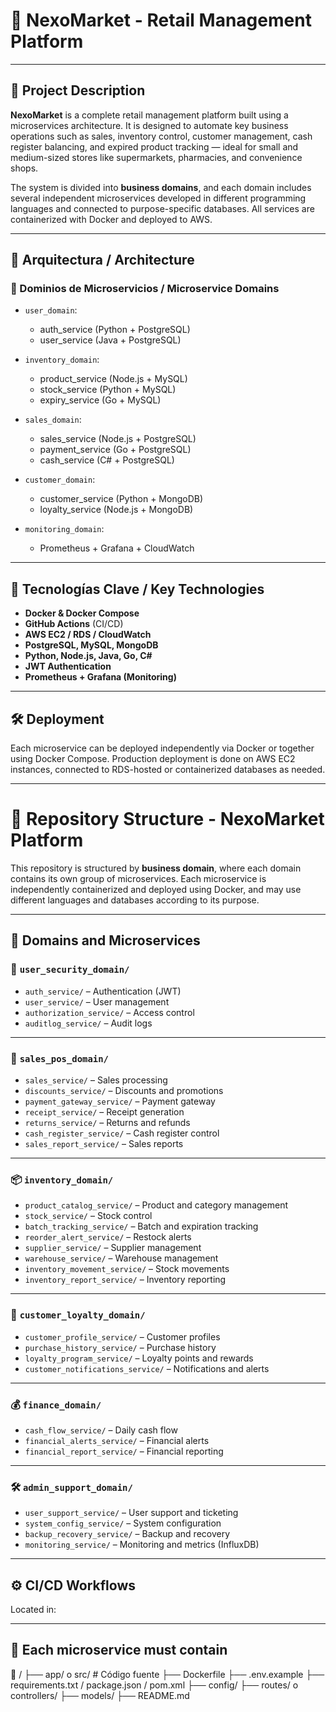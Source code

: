 # 🛒 NexoMarket - Retail Management Platform

---

## 📌 Project Description 

**NexoMarket** is a complete retail management platform built using a microservices architecture. It is designed to automate key business operations such as sales, inventory control, customer management, cash register balancing, and expired product tracking — ideal for small and medium-sized stores like supermarkets, pharmacies, and convenience shops.

The system is divided into **business domains**, and each domain includes several independent microservices developed in different programming languages and connected to purpose-specific databases. All services are containerized with Docker and deployed to AWS.

---

## 🧱 Arquitectura / Architecture

### 🧩 Dominios de Microservicios / Microservice Domains

- `user_domain`:
  - auth_service (Python + PostgreSQL)
  - user_service (Java + PostgreSQL)

- `inventory_domain`:
  - product_service (Node.js + MySQL)
  - stock_service (Python + MySQL)
  - expiry_service (Go + MySQL)

- `sales_domain`:
  - sales_service (Node.js + PostgreSQL)
  - payment_service (Go + PostgreSQL)
  - cash_service (C# + PostgreSQL)

- `customer_domain`:
  - customer_service (Python + MongoDB)
  - loyalty_service (Node.js + MongoDB)

- `monitoring_domain`:
  - Prometheus + Grafana + CloudWatch

---

## 🚀 Tecnologías Clave / Key Technologies

- **Docker & Docker Compose**
- **GitHub Actions** (CI/CD)
- **AWS EC2 / RDS / CloudWatch**
- **PostgreSQL, MySQL, MongoDB**
- **Python, Node.js, Java, Go, C#**
- **JWT Authentication**
- **Prometheus + Grafana (Monitoring)**

---

## 🛠️ Deployment


Each microservice can be deployed independently via Docker or together using Docker Compose. Production deployment is done on AWS EC2 instances, connected to RDS-hosted or containerized databases as needed.

---

# 📁 Repository Structure - NexoMarket Platform

This repository is structured by **business domain**, where each domain contains its own group of microservices. Each microservice is independently containerized and deployed using Docker, and may use different languages and databases according to its purpose.

---

## 🧩 Domains and Microservices

### 🔐 `user_security_domain/`
- `auth_service/` – Authentication (JWT)
- `user_service/` – User management
- `authorization_service/` – Access control
- `auditlog_service/` – Audit logs

---

### 🛒 `sales_pos_domain/`
- `sales_service/` – Sales processing
- `discounts_service/` – Discounts and promotions
- `payment_gateway_service/` – Payment gateway
- `receipt_service/` – Receipt generation
- `returns_service/` – Returns and refunds
- `cash_register_service/` – Cash register control
- `sales_report_service/` – Sales reports

---

### 📦 `inventory_domain/`
- `product_catalog_service/` – Product and category management
- `stock_service/` – Stock control
- `batch_tracking_service/` – Batch and expiration tracking
- `reorder_alert_service/` – Restock alerts
- `supplier_service/` – Supplier management
- `warehouse_service/` – Warehouse management
- `inventory_movement_service/` – Stock movements
- `inventory_report_service/` – Inventory reporting

---

### 👥 `customer_loyalty_domain/`
- `customer_profile_service/` – Customer profiles
- `purchase_history_service/` – Purchase history
- `loyalty_program_service/` – Loyalty points and rewards
- `customer_notifications_service/` – Notifications and alerts

---

### 💰 `finance_domain/`
- `cash_flow_service/` – Daily cash flow
- `financial_alerts_service/` – Financial alerts
- `financial_report_service/` – Financial reporting

---

### 🛠️ `admin_support_domain/`
- `user_support_service/` – User support and ticketing
- `system_config_service/` – System configuration
- `backup_recovery_service/` – Backup and recovery
- `monitoring_service/` – Monitoring and metrics (InfluxDB)

---

## ⚙️ CI/CD Workflows

Located in:



---

## 📁 Each microservice must contain

📁 <nombre>/
├── app/ o src/                   # Código fuente
├── Dockerfile
├── .env.example
├── requirements.txt / package.json / pom.xml
├── config/
├── routes/ o controllers/
├── models/
├── README.md